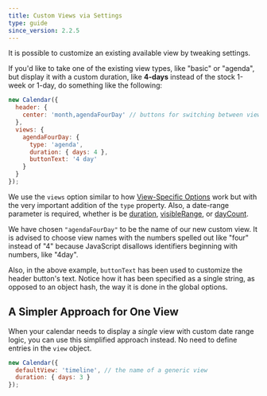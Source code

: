 ```yaml
---
title: Custom Views via Settings
type: guide
since_version: 2.2.5
---
```


It is possible to customize an existing available view by tweaking settings.

If you'd like to take one of the existing view types, like "basic" or "agenda", but display it with a custom duration, like **4-days** instead of the stock 1-week or 1-day, do something like the following:

```js
new Calendar({
  header: {
    center: 'month,agendaFourDay' // buttons for switching between views
  },
  views: {
    agendaFourDay: {
      type: 'agenda',
      duration: { days: 4 },
      buttonText: '4 day'
    }
  }
});
```

We use the `views` option similar to how [View-Specific Options](view-specific-options) work but with the very important addition of the `type` property. Also, a date-range parameter is required, whether is be [duration](duration), [visibleRange](visibleRange), or [dayCount](dayCount).

We have chosen `"agendaFourDay"` to be the name of our new custom view. It is advised to choose view names with the numbers spelled out like "four" instead of "4" because JavaScript disallows identifiers beginning with numbers, like "4day".

Also, in the above example, `buttonText` has been used to customize the header button's text. Notice how it has been specified as a single string, as opposed to an object hash, the way it is done in the global options.


## A Simpler Approach for One View

When your calendar needs to display a *single* view with custom date range logic, you can use this simplified approach instead. No need to define entries in the `view` object.

```js
new Calendar({
  defaultView: 'timeline', // the name of a generic view
  duration: { days: 3 }
});
```
